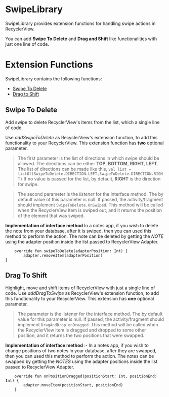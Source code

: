 # SwipeLibrary

SwipeLibrary provides extension functions for handling swipe actions in RecyclerView. 

You can add **Swipe To Delete** and **Drag and Shift** like functionalities with just one line of code.


# Extension Functions

SwipeLibrary contains the following functions:
- [Swipe To Delete](#swipe-to-delete)
- [Drag to Shift](#drag-to-shift)

## Swipe To Delete

Add swipe to delete RecyclerView's items from the list, which a single line of code.

Use *addSwipeToDelete* as RecyclerView's extension function, to add this functionality to your RecyclerView. 
This extension function has **two** optional parameter. 
> The first parameter is the list of directions in which swipe should be allowed. The directions can be either **TOP**, **BOTTOM**, **RIGHT**, **LEFT**.
The list of directions can be made like this,
		`val list = listOf(SwipeToDelete.DIRECTION.LEFT,SwipeToDelete.DIRECTION.RIGHT)`
If no value is passed for the list, by default, **RIGHT** is the direction for swipe.

> The second parameter is the *listener* for the interface method. The by default value of this parameter is null. If passed, the activity/fragment should implement `SwipeToDelete.OnSwiped`. This method will be called when the RecyclerView item is swiped out, and it returns the position of the element that was swiped. 

**Implementation of interface method**
In a notes app, if you wish to delete the note from your database, after it is swiped, then you can used this method to perform the action. The note can be deleted by getting the *NOTE* using the adapter position inside the list passed to RecyclerView Adapter.

        override fun swipeToDelete(adapterPosition: Int) {  
		    adapter.removeItem(adapterPosition)  
	}

## Drag To Shift

Highlight, move and shift items of RecyclerView with just a single line of code.
Use *addDragToSwipe* as RecyclerView's extension function, to add this functionality to your RecyclerView. This extension has **one** optional parameter.

> The parameter is the listener for the interface method. The by default value for this parameter is null. If passed, the activity/fragment should implement `DragAndDrop.onDragged`. This method will be called when the RecyclerView item is dragged and dropped to some other position, and it returns the two positions that were swapped.	

**Implementation of interface method** :- 
In a notes app, if you wish to change positions of two notes in your database, after they are swapped, then you can used this method to perform the action. The notes can be swapped by getting the _NOTES_ using the adapter positions inside the list passed to RecyclerView Adapter.

    	override fun onPositionDragged(positionStart: Int, positionEnd: Int) {  
		    adapter.moveItem(positionStart, positionEnd)  
    	}
